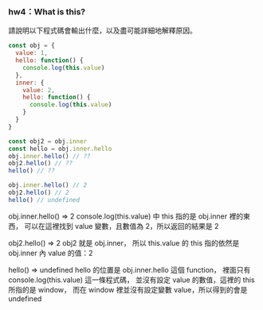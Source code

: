 ### hw4：What is this?

請說明以下程式碼會輸出什麼，以及盡可能詳細地解釋原因。

```javascript
const obj = {
  value: 1,
  hello: function() {
    console.log(this.value)
  },
  inner: {
    value: 2,
    hello: function() {
      console.log(this.value)
    }
  }
}

const obj2 = obj.inner
const hello = obj.inner.hello
obj.inner.hello() // ??
obj2.hello() // ??
hello() // ??
```

```javascript
obj.inner.hello() // 2
obj2.hello() // 2
hello() // undefined
```

obj.inner.hello() => 2
  console.log(this.value) 中 this 指的是 obj.inner 裡的東西，
  可以在這裡找到 value 變數，且數值為 2，所以返回的結果是 2

obj2.hello() => 2
  obj2 就是 obj.inner，
  所以 this.value 的 this 指的依然是 obj.inner 內 value 的值：2

hello() => undefined
  hello 的位置是 obj.inner.hello 這個 function，
  裡面只有 console.log(this.value) 這一條程式碼，
  並沒有設定 value 的數值，這裡的 this 所指的是 window，
  而在 window 裡並沒有設定變數 value，所以得到的會是 undefined
